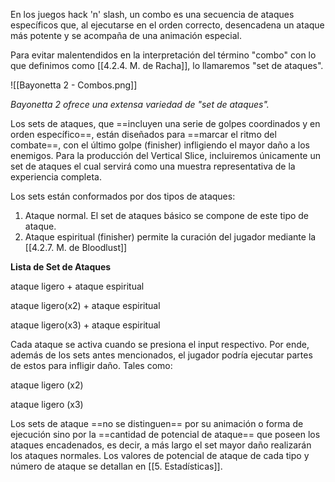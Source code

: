 
En los juegos hack 'n' slash, un combo es una secuencia de ataques específicos que, al ejecutarse en el orden correcto, desencadena un ataque más potente y se acompaña de una animación especial.

Para evitar malentendidos en la interpretación del término "combo" con lo que definimos como [[4.2.4. M. de Racha]], lo llamaremos "set de ataques".

![[Bayonetta 2 - Combos.png]]

*Bayonetta 2 ofrece una extensa variedad de "set de ataques".* 

Los sets de ataques, que ==incluyen una serie de golpes coordinados y en orden específico==, están diseñados para ==marcar el ritmo del combate==, con el último golpe (finisher) infligiendo el mayor daño a los enemigos. Para la producción del Vertical Slice, incluiremos únicamente un set de ataques el cual servirá como una muestra representativa de la experiencia completa.


Los sets están conformados por dos tipos de ataques:

1. Ataque normal. El set de ataques básico se compone de este tipo de ataque.
2. Ataque espiritual (finisher) permite la curación del jugador mediante la [[4.2.7. M. de Bloodlust]]

**Lista de Set de Ataques**

ataque ligero + ataque espiritual

ataque ligero(x2) + ataque espiritual

ataque ligero(x3) + ataque espiritual

 Cada ataque se activa cuando se presiona el input respectivo. Por ende, además de los sets antes mencionados, el jugador podría ejecutar partes de estos para infligir daño. Tales como:

ataque ligero (x2)

ataque ligero (x3)

Los sets de ataque ==no se distinguen== por su animación o forma de ejecución sino por la ==cantidad de potencial de ataque== que poseen los ataques encadenados, es decir, a más largo el set mayor daño realizarán los ataques normales. Los valores de potencial de ataque de cada tipo y número de ataque se detallan en [[5. Estadísticas]].

